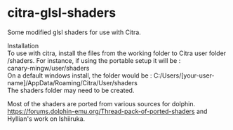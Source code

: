 # citra-glsl-shaders
Some modified glsl shaders for use with Citra.  
  
Installation  
To use with citra, install the files from the working folder to Citra user folder /shaders. For instance, if using the portable setup it will be :  
canary-mingw/user/shaders  
On a default windows install, the folder would be : C:/Users/[your-user-name]/AppData/Roaming/Citra/User/shaders  
The shaders folder may need to be created.  

  Most of the shaders are ported from various sources for dolphin. https://forums.dolphin-emu.org/Thread-pack-of-ported-shaders and Hyllian's work on Ishiiruka. 
